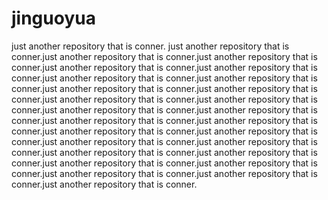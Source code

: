 # jinguoyua
just another repository that is conner.
just another repository that is conner.just another repository that is conner.just another repository that is conner.just another repository that is conner.just another repository that is conner.just another repository that is conner.just another repository that is conner.just another repository that is conner.just another repository that is conner.just another repository that is conner.just another repository that is conner.just another repository that is conner.just another repository that is conner.just another repository that is conner.just another repository that is conner.just another repository that is conner.just another repository that is conner.just another repository that is conner.just another repository that is conner.just another repository that is conner.just another repository that is conner.just another repository that is conner.just another repository that is conner.just another repository that is conner.just another repository that is conner.just another repository that is conner.

